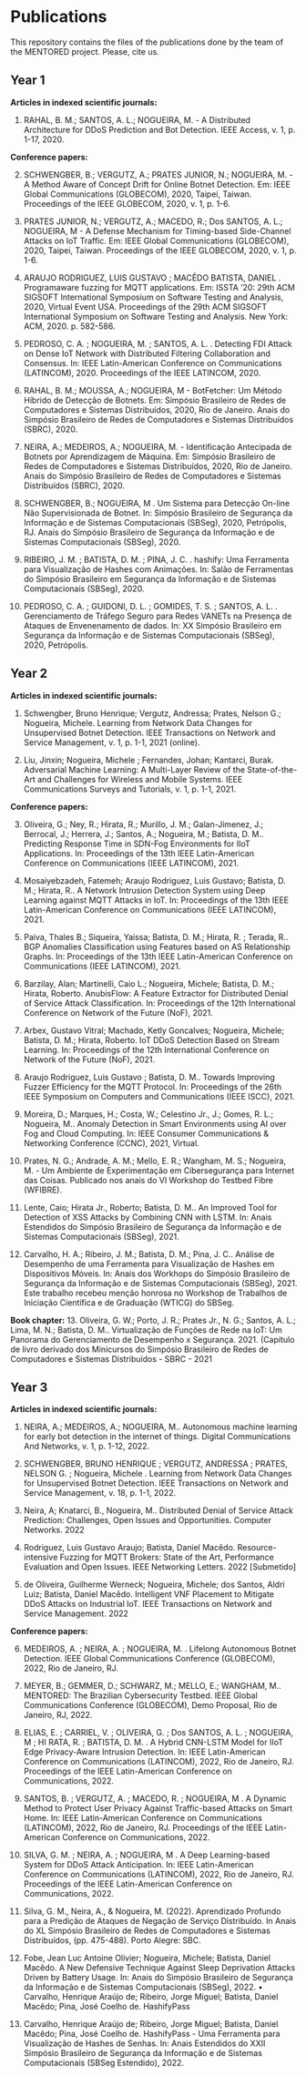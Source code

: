 # Publications
This repository contains the files of the publications done by the team of the MENTORED project. Please, cite us.

## Year 1
**Articles in indexed scientific journals:**

1.  RAHAL, B. M.; SANTOS, A. L.; NOGUEIRA, M. - A Distributed Architecture for DDoS Prediction and Bot Detection. IEEE Access, v. 1, p. 1-17, 2020.

**Conference papers:**

2. SCHWENGBER, B.; VERGUTZ, A.; PRATES JUNIOR, N.; NOGUEIRA, M. - A Method Aware of Concept Drift for Online Botnet Detection. Em: IEEE Global Communications (GLOBECOM), 2020, Taipei, Taiwan. Proceedings of the IEEE GLOBECOM, 2020, v. 1, p. 1-6.

3. PRATES JUNIOR, N.; VERGUTZ, A.; MACEDO, R.; Dos SANTOS, A. L.; NOGUEIRA, M - A Defense Mechanism for Timing-based Side-Channel Attacks on IoT Traffic. Em: IEEE Global Communications (GLOBECOM), 2020, Taipei, Taiwan. Proceedings of the IEEE GLOBECOM, 2020, v. 1, p. 1-6.

4. ARAUJO RODRIGUEZ, LUIS GUSTAVO ; MACÊDO BATISTA, DANIEL . Programaware fuzzing for MQTT applications. Em: ISSTA ’20: 29th ACM SIGSOFT International Symposium on Software Testing and Analysis, 2020, Virtual Event USA. Proceedings of the 29th ACM SIGSOFT International Symposium on Software Testing and Analysis. New York: ACM, 2020. p. 582-586.

5. PEDROSO, C. A. ; NOGUEIRA, M. ; SANTOS, A. L. . Detecting FDI Attack on Dense IoT Network with Distributed Filtering Collaboration and Consensus. In: IEEE Latin-American Conference on Communications (LATINCOM), 2020. Proceedings of the IEEE LATINCOM, 2020.

6. RAHAL, B. M.; MOUSSA, A.; NOGUEIRA, M - BotFetcher: Um Método Hı́brido de Detecção de Botnets. Em: Simpósio Brasileiro de Redes de Computadores e Sistemas Distribuı́dos, 2020, Rio de Janeiro. Anais do Simpósio Brasileiro de Redes de Computadores e Sistemas Distribuı́dos (SBRC), 2020. 

7. NEIRA, A.; MEDEIROS, A.; NOGUEIRA, M. - Identificação Antecipada de Botnets por Aprendizagem de Máquina. Em: Simpósio Brasileiro de Redes de Computadores e Sistemas Distribuı́dos, 2020, Rio de Janeiro. Anais do Simpósio Brasileiro de Redes de Computadores e Sistemas Distribuı́dos (SBRC), 2020. 

8. SCHWENGBER, B.; NOGUEIRA, M . Um Sistema para Detecção On-line Não Supervisionada de Botnet. In: Simpósio Brasileiro de Segurança da Informação e de Sistemas Computacionais (SBSeg), 2020, Petrópolis, RJ. Anais do Simpósio Brasileiro de Segurança da Informação e de Sistemas Computacionais (SBSeg), 2020. 

9. RIBEIRO, J. M. ; BATISTA, D. M. ; PINA, J. C. . hashify: Uma Ferramenta para Visualização de Hashes com Animações. In: Salão de Ferramentas do Simpósio Brasileiro em Segurança da Informação e de Sistemas Computacionais (SBSeg), 2020. 

10. PEDROSO, C. A. ; GUIDONI, D. L. ; GOMIDES, T. S. ; SANTOS, A. L. . Gerenciamento de Tráfego Seguro para Redes VANETs na Presença de Ataques de Envenenamento de dados. In: XX Simpósio Brasileiro em Segurança da Informação e de Sistemas Computacionais (SBSeg), 2020, Petrópolis.

## Year 2
**Articles in indexed scientific journals:**

1. Schwengber, Bruno Henrique; Vergutz, Andressa; Prates, Nelson G.; Nogueira, Michele. Learning from Network Data Changes for Unsupervised Botnet Detection. IEEE Transactions on Network and Service Management, v. 1, p. 1-1, 2021 (online).

2. Liu, Jinxin; Nogueira, Michele ; Fernandes, Johan; Kantarci, Burak. Adversarial Machine Learning: A Multi-Layer Review of the State-of-the-Art and Challenges for Wireless and Mobile Systems. IEEE Communications Surveys and Tutorials, v. 1, p. 1-1, 2021.

**Conference papers:**

3. Oliveira, G.; Ney, R.; Hirata, R.; Murillo, J. M.; Galan-Jimenez, J.; Berrocal, J.; Herrera, J.; Santos, A.; Nogueira, M.; Batista, D. M.. Predicting Response Time in SDN-Fog Environments for IIoT Applications. In: Proceedings of the 13th IEEE Latin-American Conference on Communications (IEEE LATINCOM), 2021.

4. Mosaiyebzadeh, Fatemeh; Araujo Rodriguez, Luis Gustavo; Batista, D. M.; Hirata, R.. A Network Intrusion Detection System using Deep Learning against MQTT Attacks in IoT. In: Proceedings of the 13th IEEE Latin-American Conference on Communications (IEEE LATINCOM), 2021. 

5. Paiva, Thales B.; Siqueira, Yaissa; Batista, D. M.; Hirata, R. ; Terada, R.. BGP Anomalies Classification using Features based on AS Relationship Graphs. In: Proceedings of the 13th IEEE Latin-American Conference on Communications (IEEE LATINCOM), 2021. 

6. Barzilay, Alan; Martinelli, Caio L.; Nogueira, Michele; Batista, D. M.; Hirata, Roberto. AnubisFlow: A Feature Extractor for Distributed Denial of Service Attack Classification. In: Proceedings of the 12th International Conference on Network of the Future (NoF), 2021. 

7. Arbex, Gustavo Vitral; Machado, Ketly Goncalves; Nogueira, Michele; Batista, D. M.; Hirata, Roberto. IoT DDoS Detection Based on Stream Learning. In: Proceedings of the 12th International Conference on Network of the Future (NoF), 2021.  

8. Araujo Rodriguez, Luis Gustavo ; Batista, D. M.. Towards Improving Fuzzer Efficiency for the MQTT Protocol. In: Proceedings of the 26th IEEE Symposium on Computers and Communications (IEEE ISCC), 2021. 

9. Moreira, D.; Marques, H.; Costa, W.; Celestino Jr., J.; Gomes, R. L.; Nogueira, M.. Anomaly Detection in Smart Environments using AI over Fog and Cloud Computing. In: IEEE Consumer Communications & Networking Conference (CCNC), 2021, Virtual.

10. Prates, N. G.; Andrade, A. M.; Mello, E. R.; Wangham, M. S.; Nogueira, M. - Um Ambiente de Experimentação em Cibersegurança para Internet das Coisas. Publicado nos anais do VI Workshop do Testbed Fibre (WFIBRE).

11. Lente, Caio; Hirata Jr., Roberto; Batista, D. M.. An Improved Tool for Detection of XSS Attacks by Combining CNN with LSTM. In: Anais Estendidos do Simpósio Brasileiro de Segurança da Informação e de Sistemas Computacionais (SBSeg), 2021.

12. Carvalho, H. A.; Ribeiro, J. M.; Batista, D. M.; Pina, J. C.. Análise de Desempenho de uma Ferramenta para Visualização de Hashes em Dispositivos Móveis. In: Anais dos Workhops do Simpósio Brasileiro de Segurança da Informação e de Sistemas Computacionais (SBSeg), 2021. Este trabalho recebeu menção honrosa no Workshop de Trabalhos de Iniciação Cientı́fica e de Graduação (WTICG) do SBSeg.

**Book chapter:**
13. Oliveira, G. W.; Porto, J. R.; Prates Jr., N. G.; Santos, A. L.; Lima, M. N.; Batista, D. M.. Virtualização de Funções de Rede na IoT: Um Panorama do Gerenciamento de Desempenho x Segurança. 2021. (Capı́tulo de livro derivado dos Minicursos do Simpósio Brasileiro de Redes de Computadores e Sistemas Distribuı́dos - SBRC - 2021

## Year 3
**Articles in indexed scientific journals:**

1. NEIRA, A.; MEDEIROS, A.; NOGUEIRA, M.. Autonomous machine learning for early bot detection in the internet of things. Digital Communications And Networks, v. 1, p. 1-12, 2022.

2. SCHWENGBER, BRUNO HENRIQUE ; VERGUTZ, ANDRESSA ; PRATES, NELSON G. ; Nogueira, Michele . Learning from Network Data Changes for Unsupervised Botnet Detection. IEEE Transactions on Network and Service Management, v. 18, p. 1-1, 2022.

3. Neira, A; Knatarci, B., Nogueira, M.. Distributed Denial of Service Attack Prediction: Challenges, Open Issues and Opportunities. Computer Networks. 2022 

4. Rodriguez, Luis Gustavo Araujo; Batista, Daniel Macêdo. Resource-intensive Fuzzing for MQTT Brokers: State of the Art, Performance Evaluation and Open Issues. IEEE Networking Letters. 2022 [Submetido] 

5. de Oliveira, Guilherme Werneck; Nogueira, Michele; dos Santos, Aldri Luiz; Batista, Daniel Macêdo. Intelligent VNF Placement to Mitigate DDoS Attacks on Industrial IoT. IEEE Transactions on Network and Service Management. 2022

**Conference papers:**

6. MEDEIROS, A. ; NEIRA, A. ; NOGUEIRA, M. . Lifelong Autonomous Botnet Detection. IEEE Global Communications Conference (GLOBECOM), 2022, Rio de Janeiro, RJ. 

7. MEYER, B.; GEMMER, D.; SCHWARZ, M.; MELLO, E.; WANGHAM, M.. MENTORED: The Brazilian Cybersecurity Testbed. IEEE Global Communications Conference (GLOBECOM), Demo Proposal, Rio de Janeiro, RJ, 2022. 

8. ELIAS, E. ; CARRIEL, V. ; OLIVEIRA, G. ; Dos SANTOS, A. L. ; NOGUEIRA, M ; HI RATA, R. ; BATISTA, D. M. . A Hybrid CNN-LSTM Model for IIoT Edge Privacy-Aware Intrusion Detection. In: IEEE Latin-American Conference on Communications (LATINCOM), 2022, Rio de Janeiro, RJ. Proceedings of the IEEE Latin-American Conference on Communications, 2022. 

9. SANTOS, B. ; VERGUTZ, A. ; MACEDO, R. ; NOGUEIRA, M . A Dynamic Method to Protect User Privacy Against Traffic-based Attacks on Smart Home. In: IEEE Latin-American Conference on Communications (LATINCOM), 2022, Rio de Janeiro, RJ. Proceedings of the IEEE Latin-American Conference on Communications, 2022. 

10. SILVA, G. M. ; NEIRA, A. ; NOGUEIRA, M . A Deep Learning-based System for DDoS Attack Anticipation. In: IEEE Latin-American Conference on Communications (LATINCOM), 2022, Rio de Janeiro, RJ. Proceedings of the IEEE Latin-American Conference on Communications, 2022.

11.  Silva, G. M., Neira, A., & Nogueira, M. (2022). Aprendizado Profundo para a Predição de Ataques de Negação de Serviço Distribuído. In Anais do XL Simpósio Brasileiro de Redes de Computadores e Sistemas Distribuídos, (pp. 475-488). Porto Alegre: SBC.

12. Fobe, Jean Luc Antoine Olivier; Nogueira, Michele; Batista, Daniel Macêdo. A New Defensive Technique Against Sleep Deprivation Attacks Driven by Battery Usage. In: Anais do Simpósio Brasileiro de Segurança da Informação e de Sistemas Computacionais (SBSeg), 2022. • Carvalho, Henrique Araújo de; Ribeiro, Jorge Miguel; Batista, Daniel Macêdo; Pina, José Coelho de. HashifyPass 

13. Carvalho, Henrique Araújo de; Ribeiro, Jorge Miguel; Batista, Daniel Macêdo; Pina, José Coelho de. HashifyPass - Uma Ferramenta para Visualização de Hashes de Senhas. In: Anais Estendidos do XXII Simpósio Brasileiro de Segurança da Informação e de Sistemas Computacionais (SBSeg Estendido), 2022.

